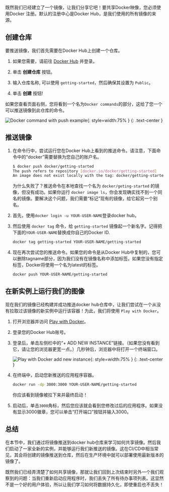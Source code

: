 <!-- 
Now that we've built an image, let's share it! To share Docker images, you have to use a Docker
registry. The default registry is Docker Hub and is where all of the images we've used have come from. -->
既然我们已经建立了一个镜像，让我们分享它吧！要共享Docker映像，您必须使用Docker
注册。默认的注册中心是Docker Hub，是我们使用的所有镜像的来源。

<!-- ## Create a Repo -->
## 创建仓库

<!-- To push an image, we first need to create a repo on Docker Hub. -->
要推送镜像，我们首先需要在Docker Hub上创建一个仓库。

1. 如果您需要，请前往 [Docker Hub](https://hub.docker.com) 并登录。

2. 单击 **创建仓库** 按钮。

3. 输入仓库名称, 可以使用 `getting-started`，然后确保其设置为 `Public`。

4. 单击 **创建** 按钮!

<!-- If you look on the right-side of the page, you'll see a section named **Docker commands**. This gives
an example command that you will need to run to push to this repo. -->
如果您查看页面右侧，您将看到一个名为`Docker commands`的部分，这给了您一个可以推送镜像到此仓库的命令。

![Docker command with push example](push-command.png){: style=width:75% }
{: .text-center }

<!-- ## Pushing our Image -->
## 推送镜像

<!-- 1. In the command line, try running the push command you see on Docker Hub. Note that your command
   will be using your namespace, not "docker". -->
1. 在命令行中，尝试运行您在Docker Hub上看到的推送命令。请注意，下面命令中的“docker”需要替换为您自己的账户名。
    ```bash
    $ docker push docker/getting-started
    The push refers to repository [docker.io/docker/getting-started]
    An image does not exist locally with the tag: docker/getting-started
    ```

    为什么失败了？推送命令在本地查找一个名为 `docker/geting-started` 的镜像，但没有成功。如果你运行 `docker image ls`，你会发现确实找不到一个同名的镜像。要解决这个问题，我们需要“标记”现有的镜像，给它起另一个别名。

2. 首先，使用`docker login -u YOUR-USER-NAME`登录docker hub。

3. 然后使用 `docker tag` 命令，给 `getting-started` 镜像起一个新名字。记得把下面的`YOUR-USER-NAME`替换成你自己的Docker ID.

    ```bash
    docker tag getting-started YOUR-USER-NAME/getting-started
    ```

4. 现在再次尝试您的推送命令。如果您的命令是从Docker Hub中复制的，您可以删除tagname部分，因为我们没有在镜像名称中添加标签。如果您没有指定标签，Docker将使用一个名为latest的标签。
    ```bash
    docker push YOUR-USER-NAME/getting-started
    ```

<!-- ## Running our Image on a New Instance -->
## 在新实例上运行我们的图像

<!-- Now that our image has been built and pushed into a registry, let's try running our app on a brand
new instance that has never seen this container image! To do this, we will use Play with Docker. -->
现在我们的镜像已经构建并成功推送docker hub仓库中，让我们尝试在一个从没有拉取过该镜像的新实例中运行该容器！为此，我们将使用 `Play with Docker`。

1. 打开浏览器并访问 [Play with Docker](http://play-with-docker.com)。

2. 登录您的Docker Hub账号。

3. 登录后，单击左侧栏中的“+ ADD NEW INSTANCE”链接。（如果您没有看到它，请让您的浏览器更宽一点。）几秒钟后，浏览器中将打开一个终端窗口。

    ![Play with Docker add new instance](pwd-add-new-instance.png){: style=width:75% }
{: .text-center }

4. 在终端中，启动您新推送的应用程序容器。

    ```bash
    docker run -dp 3000:3000 YOUR-USER-NAME/getting-started
    ```

    你应该看到镜像被拉下来并最终启动！

5. 启动后，单击`3000`角标，然后您应该就会看到您修改过后的应用程序。如果没有显示3000徽章，您可以单击“打开端口”按钮并输入3000。

## 总结

<!-- In this section, we learned how to share our images by pushing them to a registry. We then went to a
brand new instance and were able to run the freshly pushed image. This is quite common in CI pipelines,
where the pipeline will create the image and push it to a registry and then the production environment
can use the latest version of the image. -->
在本节中，我们通过将镜像推送到docker hub仓库来学习如何共享镜像。然后我们启动了一家全新的实例，并能够运行我们新推送的镜像。这在CI/CD中相当常见，其会将创建的镜像推送到仓库，然后在生产环境中就可以部署使用最新版本的镜像了。

<!-- Now that we have that figured out, let's circle back around to what we noticed at the end of the last
section. As a reminder, we noticed that when we restarted the app, we lost all of our todo list items.
That's obviously not a great user experience, so let's learn how we can persist the data across 
restarts! -->
既然我们已经弄清楚了如何共享镜像，那就让我们回到上次结束时另外一个我们观察到的问题：当我们重新启动应用程序时，我们丢失了所有待办事项列表。这显然不是一个好的用户体验，所以让我们学习如何将数据持久化，即使重启也不丢失！